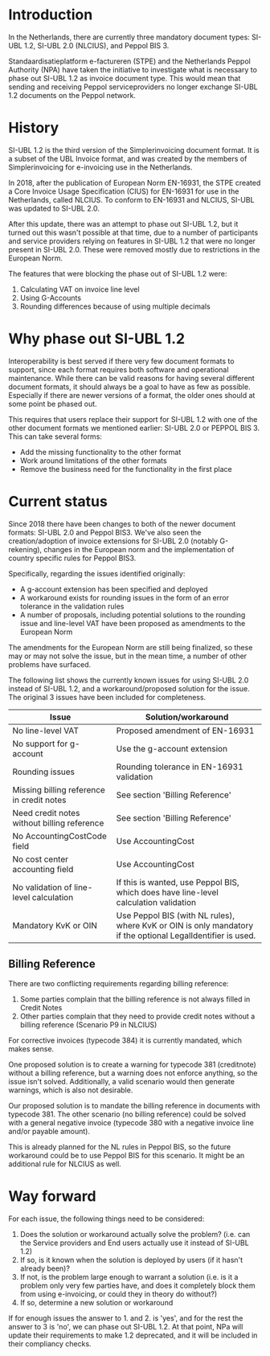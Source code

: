 # Introduction

In the Netherlands, there are currently three mandatory document types: SI-UBL 1.2, SI-UBL 2.0 (NLCIUS), and Peppol BIS 3.

Standaardisatieplatform e-factureren (STPE) and the Netherlands Peppol Authority (NPA) have taken the initiative to investigate what is necessary to phase out SI-UBL 1.2 as invoice document type. This would mean that sending and receiving Peppol serviceproviders no longer exchange SI-UBL 1.2 documents on the Peppol network.


# History

SI-UBL 1.2 is the third version of the Simplerinvoicing document format. It is a subset of the UBL Invoice format, and was created by the members of Simplerinvoicing for e-invoicing use in the Netherlands.

In 2018, after the publication of European Norm EN-16931, the STPE created a Core Invoice Usage Specification (CIUS) for EN-16931 for use in the Netherlands, called NLCIUS. To conform to EN-16931 and NLCIUS, SI-UBL was updated to SI-UBL 2.0. 

After this update, there was an attempt to phase out SI-UBL 1.2, but it turned out this wasn't possible at that time, due to a number of participants and service providers relying on features in SI-UBL 1.2 that were no longer present in SI-UBL 2.0. These were removed mostly due to restrictions in the European Norm.

The features that were blocking the phase out of SI-UBL 1.2 were:
1. Calculating VAT on invoice line level
2. Using G-Accounts
3. Rounding differences because of using multiple decimals

# Why phase out SI-UBL 1.2

Interoperability is best served if there very few document formats to support, since each format requires both software and operational maintenance. While there can be valid reasons for having several different document formats, it should always be a goal to have as few as possible. Especially if there are newer versions of a format, the older ones should at some point be phased out.

This requires that users replace their support for SI-UBL 1.2 with one of the other document formats we mentioned earlier: SI-UBL 2.0 or PEPPOL BIS 3. This can take several forms:
- Add the missing functionality to the other format
- Work around limitations of the other formats
- Remove the business need for the functionality in the first place

# Current status

Since 2018 there have been changes to both of the newer document formats: SI-UBL 2.0 and Peppol BIS3. We've also seen the creation/adoption of invoice extensions for SI-UBL 2.0 (notably G-rekening), changes in the European norm and the implementation of country specific rules for Peppol BIS3.

Specifically, regarding the issues identified originally:
- A g-account extension has been specified and deployed
- A workaround exists for rounding issues in the form of an error tolerance in the validation rules
- A number of proposals, including potential solutions to the rounding issue and line-level VAT have been proposed as amendments to the European Norm

The amendments for the European Norm are still being finalized, so these may or may not solve the issue, but in the mean time, a number of other problems have surfaced.

The following list shows the currently known issues for using SI-UBL 2.0 instead of SI-UBL 1.2, and a workaround/proposed solution for the issue. The original 3 issues have been included for completeness.

Issue | Solution/workaround
------|---------------
No line-level VAT | Proposed amendment of EN-16931
No support for g-account | Use the g-account extension
Rounding issues | Rounding tolerance in EN-16931 validation
Missing billing reference in credit notes | See section 'Billing Reference'
Need credit notes without billing reference | See section 'Billing Reference'
No AccountingCostCode field | Use AccountingCost
No cost center accounting field | Use AccountingCost
No validation of line-level calculation | If this is wanted, use Peppol BIS, which does have line-level calculation validation
Mandatory KvK or OIN | Use Peppol BIS (with NL rules), where KvK or OIN is only mandatory if the optional LegalIdentifier is used.


## Billing Reference

There are two conflicting requirements regarding billing reference:
1. Some parties complain that the billing reference is not always filled in Credit Notes
2. Other parties complain that they need to provide credit notes without a billing reference (Scenario P9 in NLCIUS)

For corrective invoices (typecode 384) it is currently mandated, which makes sense.

One proposed solution is to create a warning for typecode 381 (creditnote) without a billing reference, but a warning does not enforce anything, so the issue isn't solved. Additionally, a valid scenario would then generate warnings, which is also not desirable.

Our proposed solution is to mandate the billing reference in documents with typecode 381. The other scenario (no billing reference) could be solved with a general negative invoice (typecode 380 with a negative invoice line and/or payable amount).

This is already planned for the NL rules in Peppol BIS, so the future workaround could be to use Peppol BIS for this scenario. It might be an additional rule for NLCIUS as well.


# Way forward

For each issue, the following things need to be considered:

1. Does the solution or workaround actually solve the problem? (i.e. can the Service providers and End users actually use it instead of SI-UBL 1.2)
2. If so, is it known when the solution is deployed by users (if it hasn't already been)?
3. If not, is the problem large enough to warrant a solution (i.e. is it a problem only very few parties have, and does it completely block them from using e-invoicing, or could they in theory do without?)
4. If so, determine a new solution or workaround

If for enough issues the answer to 1. and 2. is 'yes', and for the rest the answer to 3 is 'no', we can phase out SI-UBL 1.2. At that point, NPa will update their requirements to make 1.2 deprecated, and it will be included in their compliancy checks.
